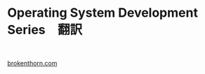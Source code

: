 # Operating System Development Series　翻訳

<br>

[brokenthorn.com](http://www.brokenthorn.com/Resources/OSDevIndex.html)  

